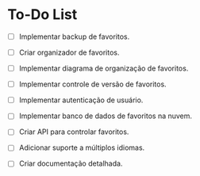 # To-Do List

- [ ] Implementar backup de favoritos.
- [ ] Criar organizador de favoritos.
- [ ] Implementar diagrama de organização de favoritos.
- [ ] Implementar controle de versão de favoritos.
- [ ] Implementar autenticação de usuário.
- [ ] Implementar banco de dados de favoritos na nuvem.
- [ ] Criar API para controlar favoritos.
- [ ] Adicionar suporte a múltiplos idiomas.
- [ ] Criar documentação detalhada.
















<!-- ## Funcionalidades Pendentes
- [ ] Criar API para gerenciamento de tarefas.
- [ ] Melhorar design da interface.
- [ ] Implementar autenticação de usuário.

## Melhorias Futuras
- [ ] Adicionar suporte a múltiplos idiomas.
- [ ] Criar documentação detalhada.

## Correções de Bugs
- [ ]  -->